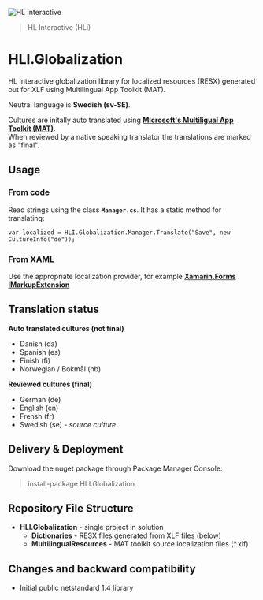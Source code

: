 ![HL Interactive](https://www.dropbox.com/s/fdyzvkso9zs9ndf/HLi.Signature.DVDs.jpg?dl=1)
> HL Interactive (HLi)

# HLI.Globalization
HL Interactive globalization library for localized resources (RESX) generated out for XLF using Multilingual App Toolkit (MAT).
 
Neutral language is **Swedish (sv-SE)**.

Cultures are initally auto translated using **[Microsoft's Multiligual App Toolkit (MAT)](https://developer.microsoft.com/en-us/windows/develop/multilingual-app-toolkit "Multiligual App Toolkit at Microsoft.com")**.  
When reviewed by a native speaking translator the translations are marked as "final".

## Usage
### From code
Read strings using the class **`Manager.cs`**. It has a static method for translating:

	var localized = HLI.Globalization.Manager.Translate("Save", new CultureInfo("de"));

### From XAML
Use the appropriate localization provider, for example **[Xamarin.Forms IMarkupExtension](https://developer.xamarin.com/guides/xamarin-forms/advanced/localization/ "Localizing Xamarin.Forms")**

## Translation status
**Auto translated cultures (not final)**

* Danish (da)
* Spanish (es)
* Finish (fi)
* Norwegian / Bokmål (nb)

**Reviewed cultures (final)**

* German (de)
* English (en)
* Frensh (fr)
* Swedish (se) - *source culture*

## Delivery & Deployment
Download the nuget package through Package Manager Console:

> install-package HLI.Globalization

## Repository File Structure
* **HLI.Globalization** - single project in solution
	* **Dictionaries** - RESX files generated from XLF files (below)
	* **MultilingualResources** - MAT toolkit source localization files (*.xlf)

## Changes and backward compatibility
* Initial public netstandard 1.4 library